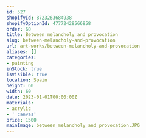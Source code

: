 ```yaml
---
id: 527
shopifyId: 8723263684938
shopifyOptionId: 47772428566858
order: 60
title: Between melancholy and provocation
slug: between-melancholy-and-provocation
url: art-works/between-melancholy-and-provocation
aliases: []
categories:
- painting
inStock: true
isVisible: true
location: Spain
height: 60
width: 60
date: 2023-01-01T00:00:00Z
materials:
- acrylic
- ' canvas'
price: 1500
mainImage: between_melancholy_and_provocation.JPG
---
```

